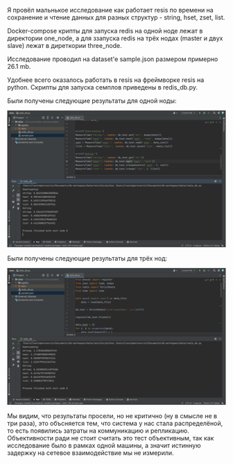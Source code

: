 Я провёл мальнькое исследование как работает resis по времени на сохранение и чтение данных для разных структур - string, hset, zset, list.

Docker-compose крипты для запуска redis на одной ноде лежат в директории one_node, а для ззапуска redis на трёх нодах (master и двух slave) лежат в диреткории three_node.

Исследование проводил на dataset'e sample.json размером примерно 26.1 mb. 

Удобнее всего оказалось работать в resis на фреймворке resis на python. Скрипты для запуска семплов приведены в redis_db.py.

Были получены следующие результаты для одной ноды:

![Картинка](meta/1.png)

Были получены следующие результаты для трёх нод:

![Картинка](meta/2.png)

Мы видим, что результаты просели, но не критично (ну в смысле не в три раза), это объсняется тем, 
что система у нас стала распределёной, то есть появились затраты на коммуникацию и репликацию. 
Объективности ради не стоит считать это тест объективным,
так как исследование было в рамках одной машины, а значит истинную задержку на сетевое взаимодействие мы не измерили. 